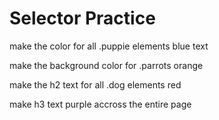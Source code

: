 # Selector Practice

make the color for all .puppie elements blue text

make the background color for .parrots orange

make the h2 text for all .dog elements red

make h3 text purple accross the entire page
